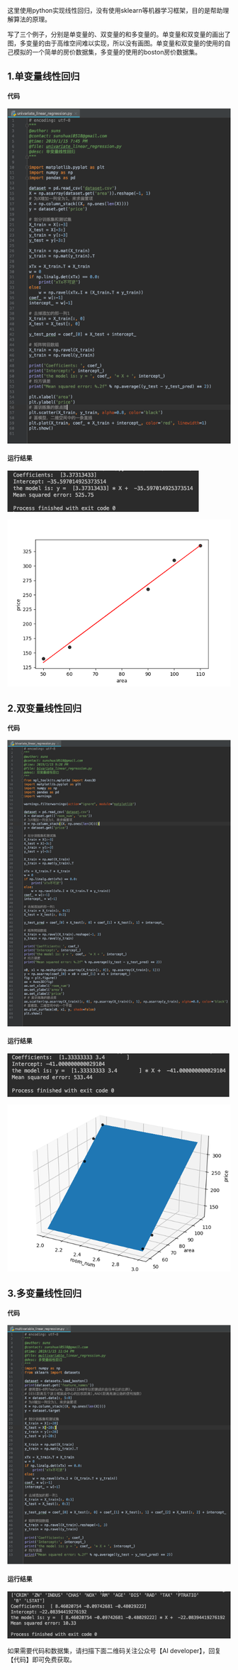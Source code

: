 这里使用python实现线性回归，没有使用sklearn等机器学习框架，目的是帮助理解算法的原理。

写了三个例子，分别是单变量的、双变量的和多变量的。单变量和双变量的画出了图，多变量的由于高维空间难以实现，所以没有画图。单变量和双变量的使用的自己模拟的一个简单的房价数据集，多变量的使用的boston房价数据集。

## 1.单变量线性回归

#### 代码

![](image/8.png)

#### 运行结果

![](image/9.png)

![](image/10.png)

## 2.双变量线性回归

#### 代码

![](image/11.png)

#### 运行结果

![](image/12.png)

![](image/13.png)

## 3.多变量线性回归

#### 代码

![](image/14.png)

#### 运行结果

![](image/15.png)



如果需要代码和数据集，请扫描下面二维码关注公众号【AI developer】，回复【代码】即可免费获取。
